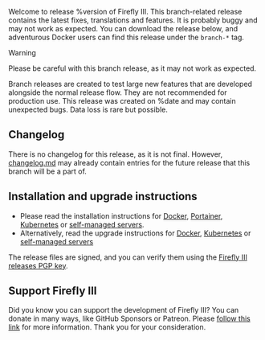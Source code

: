 Welcome to release %version of Firefly III. This branch-related release contains the latest fixes, translations and features. It is probably buggy and may not work as expected. You can download the release below, and adventurous Docker users can find this release under the `branch-*` tag.

> [!WARNING]
> Please be careful with this branch release, as it may not work as expected.

Branch releases are created to test large new features that are developed alongside the normal release flow. They are not recommended for production use. This release was created on %date and may contain unexpected bugs. Data loss is rare but possible.

## Changelog

There is no changelog for this release, as it is not final. However, [changelog.md](https://github.com/firefly-iii/firefly-iii/blob/develop/changelog.md) may already contain entries for the future release that this branch will be a part of.

## Installation and upgrade instructions

* Please read the installation instructions for [Docker](https://docs.firefly-iii.org/how-to/firefly-iii/installation/docker/), [Portainer](https://docs.firefly-iii.org/how-to/firefly-iii/installation/portainer/), [Kubernetes](https://docs.firefly-iii.org/how-to/firefly-iii/installation/kubernetes/) or [self-managed servers](https://docs.firefly-iii.org/how-to/firefly-iii/installation/self-managed/).
* Alternatively, read the upgrade instructions for [Docker](https://docs.firefly-iii.org/how-to/firefly-iii/upgrade/docker/), [Kubernetes](https://docs.firefly-iii.org/how-to/firefly-iii/upgrade/kubernetes/) or [self-managed servers](https://docs.firefly-iii.org/how-to/firefly-iii/upgrade/self-managed/)

The release files are signed, and you can verify them using the [Firefly III releases PGP key](https://docs.firefly-iii.org/explanation/more-information/signatures/).

## Support Firefly III

Did you know you can support the development of Firefly III? You can donate in many ways, like GitHub Sponsors or Patreon. Please [follow this link](https://bit.ly/donate-to-Firefly-III) for more information. Thank you for your consideration.
